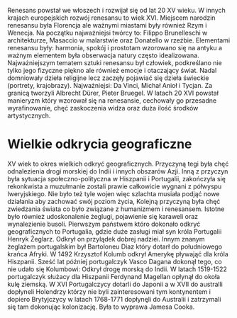 Renesans powstał we włoszech i rozwijał się od lat 20 XV wieku. W innych krajach europejskich rozwój renesansu to wiek XVI. Miejscem narodzin renesansu była Florencja ale ważnymi miastami były również Rzym i Wenecja. Na początku najważniejsi twórcy to: Filippo Brunelleschi w architekturze, Masaccio w malarstwie oraz Donatello w rzeźbie. Elementami renesansu były: harmonia, spokój i prostotam wzorowano się na antyku a ważnym elementem była obserwacja natury często idealizowana. Najważniejszym tematem sztuki renesansu był człowiek, podkreślano nie tylko jego fizyczne piękno ale również emocje i otaczający świat. Nadal domniowały dzieła religijne lecz zaczęły pojawiać się dzieła świeckie (portrety, krajobrazy). Najważniejsi: Da Vinci, Michał Anioł i Tycjan. Za granicą tworzyli Albrecht Dürer, Pieter Bruegel. W latach 20 XVI powstał manieryzm który wzorował się na renesansie, cechowały go przesadne wyrafinowanie, chęć zaskoczenia widza oraz duża ilość środków artystycznych.
# Wielkie odkrycia geograficzne
XV wiek to okres wielkich odkryć geograficznych. Przyczyną tegi była chęć odnalezienia drogi morskiej do Indii i innych obszarów Azji. Inną z przyczyn była sytuacja społeczno-polityczna w Hiszpanii i Portugalii, zakończyła się rekonkwista a muzułmanie zostali prawie całkowicie wygnani z półwyspu Iweryjskiego. Nie było też tyle wojen więc szlachta musiała podjąć nowe działania aby zachować swój poziom życia, Kolejną przyczyną była chęć zwiedzania świata co było związane z humanizmem i renesansem. Istotne było również udoskonalenie żeglugi, pojawienie się karaweli oraz wynalezienie busoli. Pierwszym państwem któro dokonało odkryć geograficznych to Portugalia, gdzie duże zasługi miał syn króla Portugalii Henryk Żeglarz. Odkrył on przylądek dobrej nadziei. Innym znanym żeglażem portugalskim był Bartoloneu Diaz który dotarł do południowego krańca Afryki. W 1492 Krzysztof Kolumb odkrył Amerykę pływająć dla króla Hiszpanii. Sześć lat później portugalczyk Vasco Dagana dokonął tego, co nie udało się Kolumbowi: Odkrył drogę morską do Indii. W latach 1519-1522 portugalczyk służacy dla Hiszpanii Ferdynand Magellan opłynął do okoła kulę ziemską. W XVI Portugalczycy dotarli do Japonii a w XVII do australli dopłyneli Holendrzy którzy nie byli zainteresowani tym kontynentem i dopiero Brytyjczycy w latach 1768-1771 dopłynęli do Australii i zatrzymali się tam dokonując kolonizację. Była to wyprawa Jamesa Cooka.
